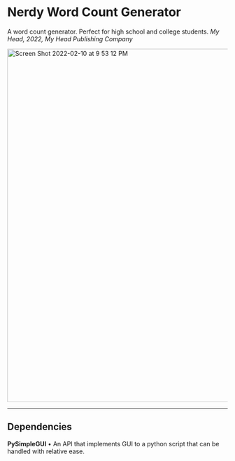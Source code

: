# Nerdy Word Count Generator
A word count generator. Perfect for high school and college students.
*My Head, 2022, My Head Publishing Company*

<img width="808" alt="Screen Shot 2022-02-10 at 9 53 12 PM" src="https://user-images.githubusercontent.com/35755386/153530657-1486ec4d-c880-402d-b822-3470b5b44f8e.png">

---

## Dependencies
**PySimpleGUI** • An API that implements GUI to a python script that can be handled with relative ease.
